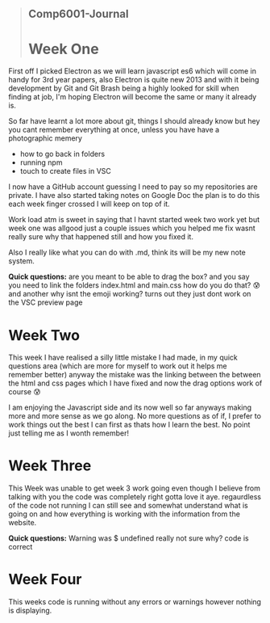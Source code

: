 >## **Comp6001-Journal**
># **Week One**

First off I picked Electron as we will learn javascript es6 which will come in handy for 3rd year papers, also Electron is quite new 2013 and with it being development by Git and Git Brash being a highly looked for skill when finding at job, I'm hoping Electron will become the same or many it already is. 

So far have learnt a lot more about git, things I should already know but hey you cant remember everything at once, unless you have have a photographic memery 
* how to go back in folders
* running npm 
* touch to create files in VSC

I now have a GitHub account guessing I need to pay so my repositories are private. I have also started taking notes on Google Doc the plan is to do this each week finger crossed I will keep on top of it. 

Work load atm is sweet in saying that I havnt started week two work yet but week one was allgood just a couple issues which you helped me fix wasnt really sure why that happened still and how you fixed it. 

Also I really like what you can do with .md, think its will be my new note system.

**Quick questions:** are you meant to be able to drag the box? and you say you need to link the folders index.html and main.css how do you do that? :cold_sweat: and another why isnt the emoji working? turns out they just dont work on the VSC preview page


# **Week Two**

This week I have realised a silly little mistake I had made, in my quick questions area (which are more for myself to work out it helps me remember better) anyway the mistake was the linking between the between the html and css pages which I have fixed and now the drag options work of course :cold_sweat: 

I am enjoying the Javascript side and its now well so far anyways making more and more sense as we go along. No more questions as of if, I prefer to work things out the best I can first as thats how I learn the best. No point just telling me as I wonth remember!


# **Week Three**

This Week was unable to get week 3 work going even though I believe from talking with you the code was completely right gotta love it aye. regaurdless of the code not running I can still see and somewhat understand what is going on and how everything is working with the information from the website. 

**Quick questions:** Warning was $ undefined really not sure why? code is correct


# **Week Four**

This weeks code is running without any errors or warnings however nothing is displaying.



